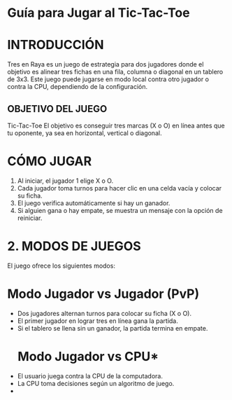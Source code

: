 # Guía para Jugar al Tic-Tac-Toe 

# INTRODUCCIÓN
Tres en Raya es un juego de estrategia para dos jugadores donde el objetivo es alinear tres fichas en una fila, columna o diagonal en un tablero de 3x3. Este juego puede jugarse en modo local contra otro jugador o contra la CPU, dependiendo de la configuración.
## OBJETIVO DEL JUEGO
Tic-Tac-Toe El objetivo es conseguir tres marcas (X o O) en línea antes que tu oponente, ya sea en horizontal, vertical o diagonal.

# CÓMO JUGAR
1. Al iniciar, el jugador 1 elige X o O.
2. Cada jugador toma turnos para hacer clic en una celda vacía y colocar su ficha.
3. El juego verifica automáticamente si hay un ganador.
4. Si alguien gana o hay empate, se muestra un mensaje con la opción de reiniciar.

# 2. MODOS DE JUEGOS

El juego ofrece los siguientes modos:

   #  Modo Jugador vs Jugador (PvP)
- Dos jugadores alternan turnos para colocar su ficha (X o O).
- El primer jugador en lograr tres en línea gana la partida.
- Si el tablero se llena sin un ganador, la partida termina en empate.
    #  Modo Jugador vs CPU*
- El usuario juega contra la CPU de la computadora.
- La CPU toma decisiones según un algoritmo de juego.
- 





